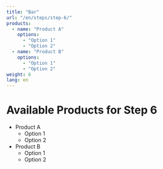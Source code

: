 ```yaml
---
title: "Bar"
url: "/en/steps/step-6/"
products:
  - name: "Product A"
    options:
      - "Option 1"
      - "Option 2"
  - name: "Product B"
    options:
      - "Option 1"
      - "Option 2"
weight: 6
lang: en
---
```


# Available Products for Step 6

- Product A
  - Option 1
  - Option 2
- Product B
  - Option 1
  - Option 2